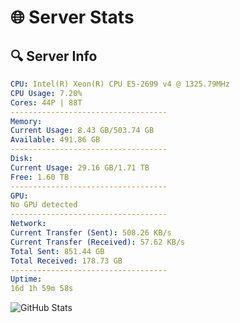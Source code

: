 # 🌐 Server Stats
## 🔍 Server Info
```yaml
CPU: Intel(R) Xeon(R) CPU E5-2699 v4 @ 1325.79MHz
CPU Usage: 7.20%
Cores: 44P | 88T
-----------------------------------
Memory:
Current Usage: 8.43 GB/503.74 GB
Available: 491.86 GB
-----------------------------------
Disk:
Current Usage: 29.16 GB/1.71 TB
Free: 1.60 TB
-----------------------------------
GPU:
No GPU detected
-----------------------------------
Network:
Current Transfer (Sent): 508.26 KB/s
Current Transfer (Received): 57.62 KB/s
Total Sent: 851.44 GB
Total Received: 178.73 GB
-----------------------------------
Uptime:
16d 1h 59m 58s
```
![GitHub Stats](https://img.shields.io/badge/Updated-2025-05-05_19:08:46-blue)